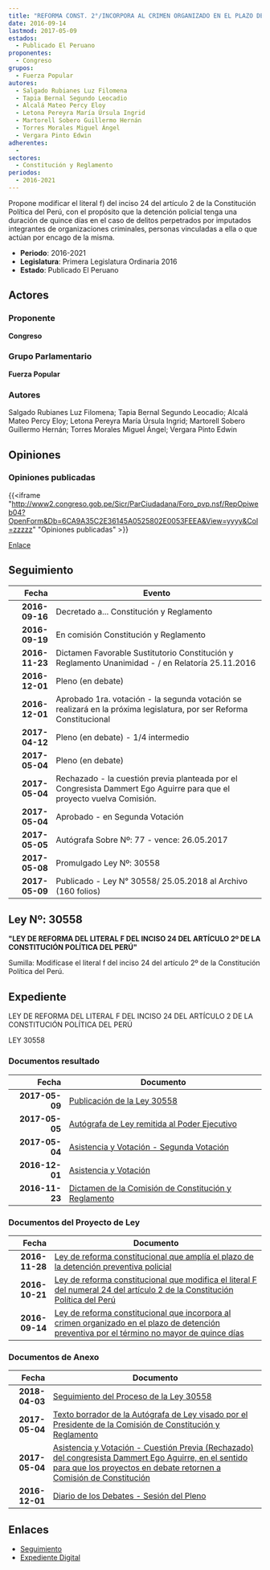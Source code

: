```yaml
---
title: "REFORMA CONST. 2°/INCORPORA AL CRIMEN ORGANIZADO EN EL PLAZO DE DETENCIÓN PREVENTIVA POR EL TÉRMINO NO MAYOR DE QUINCE DÍAS"
date: 2016-09-14
lastmod: 2017-05-09
estados: 
  - Publicado El Peruano
proponentes: 
  - Congreso
grupos: 
  - Fuerza Popular
autores: 
  - Salgado Rubianes Luz Filomena
  - Tapia Bernal Segundo Leocadio
  - Alcalá Mateo Percy Eloy
  - Letona Pereyra María Úrsula Ingrid
  - Martorell Sobero Guillermo Hernán
  - Torres Morales Miguel Ángel
  - Vergara Pinto Edwin
adherentes: 
  - 
sectores: 
  - Constitución y Reglamento
periodos: 
  - 2016-2021
---
```


Propone modificar el literal f) del inciso 24 del artículo 2 de la Constitución Política del Perú, con el propósito que la detención policial tenga una duración de quince días en el caso de delitos perpetrados por imputados integrantes de organizaciones criminales, personas vinculadas a ella o que actúan por encago de la misma.

- **Periodo**: 2016-2021
- **Legislatura**: Primera Legislatura Ordinaria 2016
- **Estado**: Publicado El Peruano

## Actores

### Proponente

**Congreso**

### Grupo Parlamentario

**Fuerza Popular**

### Autores

Salgado Rubianes Luz Filomena; Tapia Bernal Segundo Leocadio; Alcalá Mateo Percy Eloy; Letona Pereyra María Úrsula Ingrid; Martorell Sobero Guillermo Hernán; Torres Morales Miguel Ángel; Vergara Pinto Edwin


## Opiniones

### Opiniones publicadas

{{<iframe "http://www2.congreso.gob.pe/Sicr/ParCiudadana/Foro_pvp.nsf/RepOpiweb04?OpenForm&Db=6CA9A35C2E36145A0525802E0053FEEA&View=yyyy&Col=zzzzz" "Opiniones publicadas" >}}

[Enlace](http://www2.congreso.gob.pe/Sicr/ParCiudadana/Foro_pvp.nsf/RepOpiweb04?OpenForm&Db=6CA9A35C2E36145A0525802E0053FEEA&View=yyyy&Col=zzzzz)

## Seguimiento

| Fecha | Evento |
|------:|--------|
| **2016-09-16** | Decretado a... Constitución y Reglamento|
| **2016-09-19** | En comisión Constitución y Reglamento|
| **2016-11-23** | Dictamen Favorable Sustitutorio Constitución y Reglamento Unanimidad - / en Relatoría 25.11.2016|
| **2016-12-01** | Pleno (en debate)|
| **2016-12-01** | Aprobado 1ra. votación - la segunda votación se realizará en la próxima legislatura, por ser Reforma Constitucional|
| **2017-04-12** | Pleno (en debate) - 1/4 intermedio|
| **2017-05-04** | Pleno (en debate)|
| **2017-05-04** | Rechazado - la cuestión previa planteada por el Congresista Dammert Ego Aguirre para que el proyecto vuelva Comisión.|
| **2017-05-04** | Aprobado - en Segunda Votación|
| **2017-05-05** | Autógrafa Sobre Nº: 77 - vence: 26.05.2017|
| **2017-05-08** | Promulgado Ley Nº: 30558|
| **2017-05-09** | Publicado - Ley N° 30558/ 25.05.2018 al Archivo (160 folios)|

## Ley Nº: 30558

**"LEY DE REFORMA DEL LITERAL F DEL INCISO 24 DEL ARTÍCULO 2º DE LA CONSTITUCIÓN POLÍTICA DEL PERÚ"**

Sumilla: Modifícase el literal f del inciso 24 del artículo 2º de la Constitución Política del Perú.


## Expediente

LEY DE REFORMA DEL LITERAL F DEL INCISO 24 DEL ARTÍCULO 2 DE LA CONSTITUCIÓN POLÍTICA DEL PERÚ

LEY 30558


### Documentos resultado

| Fecha | Documento |
|------:|--------|
| **2017-05-09** | [Publicación de la Ley 30558](http://www.leyes.congreso.gob.pe/Documentos/2016_2021/ADLP/Normas_Legales/30558-LEY.pdf) |
| **2017-05-05** | [Autógrafa de Ley remitida al Poder Ejecutivo](http://www.leyes.congreso.gob.pe/Documentos/2016_2021/Autografas/Ley_y_de_Resolucion_Legislativa/AU0025020170505..pdf) |
| **2017-05-04** | [Asistencia y Votación - Segunda Votación](http://www.leyes.congreso.gob.pe/Documentos/2016_2021/Asistencia_y_Votacion/Proyectos_de_Ley/Exoneracion_de_Segunda_Votacion/ESV0025020170504.pdf) |
| **2016-12-01** | [Asistencia y Votación](http://www.leyes.congreso.gob.pe/Documentos/2016_2021/Asistencia_y_Votacion/Proyectos_de_Ley/AV0025020161201..pdf) |
| **2016-11-23** | [Dictamen de la Comisión de Constitución y Reglamento](http://www.leyes.congreso.gob.pe/Documentos/2016_2021/Dictamenes/Proyectos_de_Ley/00250DC04MAY20161123.pdf) |

### Documentos del Proyecto de Ley

| Fecha | Documento |
|------:|--------|
| **2016-11-28** | [Ley de reforma constitucional que amplía el plazo de la detención preventiva policial](http://www.leyes.congreso.gob.pe/Documentos/2016_2021/Proyectos_de_Ley_y_de_Resoluciones_Legislativas/PL0071020161128...pdf) |
| **2016-10-21** | [Ley de reforma constitucional que modifica el literal F del numeral 24 del artículo 2 de la Constitución Política del Perú](http://www.leyes.congreso.gob.pe/Documentos/2016_2021/Proyectos_de_Ley_y_de_Resoluciones_Legislativas/PL0045120161021..pdf) |
| **2016-09-14** | [Ley de reforma constitucional que incorpora al crimen organizado en el plazo de detención preventiva por el término no mayor de quince días](http://www.leyes.congreso.gob.pe/Documentos/2016_2021/Proyectos_de_Ley_y_de_Resoluciones_Legislativas/PL0024920160913.pdf) |

### Documentos de Anexo

| Fecha | Documento |
|------:|--------|
| **2018-04-03** | [Seguimiento del Proceso de la Ley 30558](http://www.leyes.congreso.gob.pe/Documentos/2016_2021/Seguimiento_de_Proyectos_de_Ley/00250PL20180403.pdf) |
| **2017-05-04** | [Texto borrador de la Autógrafa de Ley visado por el Presidente de la Comisión de Constitución y Reglamento](http://www.leyes.congreso.gob.pe/Documentos/2016_2021/Texto_Borrador_de_Autografa/BAU0025020170504.pdf) |
| **2017-05-04** | [Asistencia y Votación - Cuestión Previa (Rechazado) del congresista Dammert Ego Aguirre, en el sentido para que los proyectos en debate retornen a Comisión de Constitución](http://www.leyes.congreso.gob.pe/Documentos/2016_2021/Asistencia_y_Votacion/Proyectos_de_Ley/AVCP0025020170504.pdf) |
| **2016-12-01** | [Diario de los Debates - Sesión del Pleno](http://www.leyes.congreso.gob.pe/Documentos/2016_2021/ADLP/Diario_Debates/30558_DD.pdf) |

## Enlaces 

- [Seguimiento](http://www2.congreso.gob.pehttp://www2.congreso.gob.pe/Sicr/TraDocEstProc/CLProLey2016.nsf/f7fff46988ca05b1052578e100829cc7/e7c19dbf0de86db80525802e005559a9?OpenDocument)
- [Expediente Digital](http://www2.congreso.gob.pehttp://www2.congreso.gob.pe/Sicr/TraDocEstProc/CLProLey2016.nsf/f7fff46988ca05b1052578e100829cc7/e7c19dbf0de86db80525802e005559a9?OpenDocument&Click=05257FB7005EB655.eb71d0cf91d8294e05256cdf006b5706/$Body/0.1C6C)
